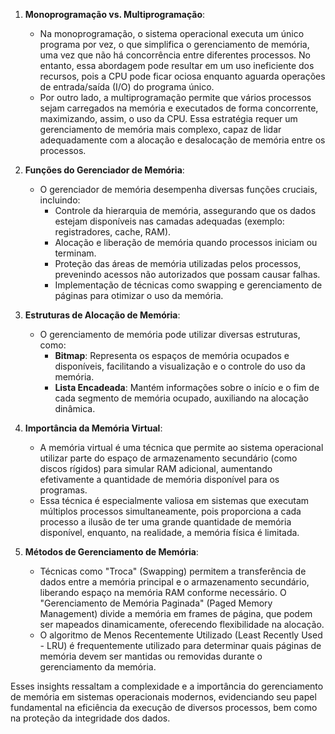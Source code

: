 1. **Monoprogramação vs. Multiprogramação**:
   - Na monoprogramação, o sistema operacional executa um único programa por vez, o que simplifica o gerenciamento de memória, uma vez que não há concorrência entre diferentes processos. No entanto, essa abordagem pode resultar em um uso ineficiente dos recursos, pois a CPU pode ficar ociosa enquanto aguarda operações de entrada/saída (I/O) do programa único.
   - Por outro lado, a multiprogramação permite que vários processos sejam carregados na memória e executados de forma concorrente, maximizando, assim, o uso da CPU. Essa estratégia requer um gerenciamento de memória mais complexo, capaz de lidar adequadamente com a alocação e desalocação de memória entre os processos.

2. **Funções do Gerenciador de Memória**:
   - O gerenciador de memória desempenha diversas funções cruciais, incluindo:
     - Controle da hierarquia de memória, assegurando que os dados estejam disponíveis nas camadas adequadas (exemplo: registradores, cache, RAM).
     - Alocação e liberação de memória quando processos iniciam ou terminam.
     - Proteção das áreas de memória utilizadas pelos processos, prevenindo acessos não autorizados que possam causar falhas.
     - Implementação de técnicas como swapping e gerenciamento de páginas para otimizar o uso da memória.

3. **Estruturas de Alocação de Memória**:
   - O gerenciamento de memória pode utilizar diversas estruturas, como:
     - **Bitmap**: Representa os espaços de memória ocupados e disponíveis, facilitando a visualização e o controle do uso da memória.
     - **Lista Encadeada**: Mantém informações sobre o início e o fim de cada segmento de memória ocupado, auxiliando na alocação dinâmica.

4. **Importância da Memória Virtual**:
   - A memória virtual é uma técnica que permite ao sistema operacional utilizar parte do espaço de armazenamento secundário (como discos rígidos) para simular RAM adicional, aumentando efetivamente a quantidade de memória disponível para os programas.
   - Essa técnica é especialmente valiosa em sistemas que executam múltiplos processos simultaneamente, pois proporciona a cada processo a ilusão de ter uma grande quantidade de memória disponível, enquanto, na realidade, a memória física é limitada.

5. **Métodos de Gerenciamento de Memória**:
   - Técnicas como "Troca" (Swapping) permitem a transferência de dados entre a memória principal e o armazenamento secundário, liberando espaço na memória RAM conforme necessário. O "Gerenciamento de Memória Paginada" (Paged Memory Management) divide a memória em frames de página, que podem ser mapeados dinamicamente, oferecendo flexibilidade na alocação.
   - O algoritmo de Menos Recentemente Utilizado (Least Recently Used - LRU) é frequentemente utilizado para determinar quais páginas de memória devem ser mantidas ou removidas durante o gerenciamento da memória.

Esses insights ressaltam a complexidade e a importância do gerenciamento de memória em sistemas operacionais modernos, evidenciando seu papel fundamental na eficiência da execução de diversos processos, bem como na proteção da integridade dos dados.